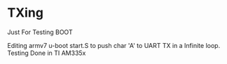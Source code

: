 # TXing

Just For Testing BOOT

Editing armv7 u-boot start.S to push char 'A' to UART TX in a Infinite loop.
Testing Done in TI AM335x
